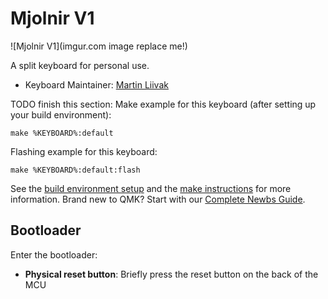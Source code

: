 # Mjolnir V1

![Mjolnir V1](imgur.com image replace me!)

A split keyboard for personal use.

* Keyboard Maintainer: [Martin Liivak](https://github.com/martinliivak)

TODO finish this section:
Make example for this keyboard (after setting up your build environment):

    make %KEYBOARD%:default

Flashing example for this keyboard:

    make %KEYBOARD%:default:flash

See the [build environment setup](https://docs.qmk.fm/#/getting_started_build_tools) and the [make instructions](https://docs.qmk.fm/#/getting_started_make_guide) for more information. Brand new to QMK? Start with our [Complete Newbs Guide](https://docs.qmk.fm/#/newbs).

## Bootloader

Enter the bootloader:
* **Physical reset button**: Briefly press the reset button on the back of the MCU
